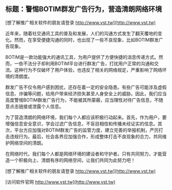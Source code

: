 ## **标题：警惕BOTIM群发广告行为，营造清朗网络环境**

[想了解推广相关软件的朋友请登录 http://www.vst.tw](http://www.vst.tw)

近年来，随着社交通讯工具的普及和发展，人们的沟通方式发生了翻天覆地的变化。然而，在享受便捷沟通的同时，也出现了一些不良现象，比如BOTIM群发广告现象。

BOTIM是一款功能强大的通讯工具，为用户提供了方便快捷的消息传递方式。然而，一些不法分子却利用BOTIM平台进行群发广告，打扰用户正常的沟通和交流。这种行为不仅破坏了用户体验，也违反了相关的网络规定，严重影响了网络环境的清朗度。

群发广告不仅令用户感到困扰，还存在着一定的安全隐患。有些广告可能涉及虚假信息、诈骗等问题，给用户带来经济损失甚至人身安全上的威胁。因此，我们应当高度警惕BOTIM群发广告行为，不能被其所蒙蔽，应当理性对待广告信息，不随意点击链接或泄露个人信息。

为了营造清朗的网络环境，我们每个人都应该积极行动起来。首先，作为用户，要增强信息安全意识，学会过滤广告信息，不盲目相信和传播未经证实的信息。其次，平台方应加强对BOTIM群发广告的监管力度，建立完善的举报机制，严厉打击违规行为。最后，社会各界应加强合作，形成整体打击不良现象的合力，共同维护网络空间的清朗。

在网络时代，我们每个人都是网络环境的建设者和守护者。只有共同努力，才能营造一个积极向上、清朗有序的网络空间，让我们共同为此努力吧！

[想了解推广相关软件的朋友请登录 http://www.vst.tw](http://www.vst.tw)


[访问软件官网 http://www.vst.tw](http://www.vst.tw)
